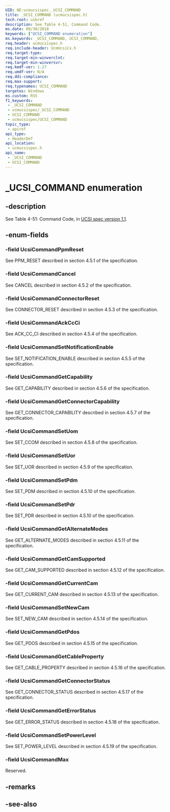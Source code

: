 ```yaml
---
UID: NE:ucmucsispec._UCSI_COMMAND
title: _UCSI_COMMAND (ucmucsispec.h)
tech.root: usbref
description: See Table 4-51, Command Code.
ms.date: 09/30/2018
keywords: ["UCSI_COMMAND enumeration"]
ms.keywords: _UCSI_COMMAND, UCSI_COMMAND,
req.header: ucmucsispec.h
req.include-header: UcmUcsiCx.h
req.target-type: 
req.target-min-winverclnt: 
req.target-min-winversvr: 
req.kmdf-ver: 1.27
req.umdf-ver: N/A
req.ddi-compliance: 
req.max-support: 
req.typenames: UCSI_COMMAND
targetos: Windows
ms.custom: RS5
f1_keywords:
 - _UCSI_COMMAND
 - ucmucsispec/_UCSI_COMMAND
 - UCSI_COMMAND
 - ucmucsispec/UCSI_COMMAND
topic_type:
 - apiref
api_type:
 - HeaderDef
api_location:
 - ucmucsispec.h
api_name:
 - _UCSI_COMMAND
 - UCSI_COMMAND
---
```


# _UCSI_COMMAND enumeration


## -description

See Table 4-51: Command Code, in [UCSI spec version 1.1](https://www.intel.com/content/dam/www/public/us/en/documents/technical-specifications/usb-type-c-ucsi-spec.pdf).

## -enum-fields

### -field UcsiCommandPpmReset

See PPM_RESET described in section 4.5.1 of the specification.

### -field UcsiCommandCancel

See CANCEL described in section 4.5.2 of the specification.

### -field UcsiCommandConnectorReset

See CONNECTOR_RESET described in section 4.5.3 of the specification.

### -field UcsiCommandAckCcCi

See ACK_CC_CI described in section 4.5.4 of the specification.

### -field UcsiCommandSetNotificationEnable

See SET_NOTIFICATION_ENABLE described in section 4.5.5 of the specification.

### -field UcsiCommandGetCapability 

See GET_CAPABILITY described in section 4.5.6 of the specification.

### -field UcsiCommandGetConnectorCapability 

See GET_CONNECTOR_CAPABILITY described in section 4.5.7 of the specification.

### -field UcsiCommandSetUom 

See SET_CCOM described in section 4.5.8 of the specification.

### -field UcsiCommandSetUor 

See SET_UOR described in section 4.5.9 of the specification.

### -field UcsiCommandSetPdm 

See SET_PDM described in section 4.5.10 of the specification.

### -field UcsiCommandSetPdr 

See SET_PDR described in section 4.5.10 of the specification.

### -field UcsiCommandGetAlternateModes 

See GET_ALTERNATE_MODES described in section 4.5.11 of the specification.

### -field UcsiCommandGetCamSupported 

See GET_CAM_SUPPORTED described in section 4.5.12 of the specification.

### -field UcsiCommandGetCurrentCam 

See GET_CURRENT_CAM described in section 4.5.13 of the specification.

### -field UcsiCommandSetNewCam 

See SET_NEW_CAM described in section 4.5.14 of the specification.

### -field UcsiCommandGetPdos 

See GET_PDOS described in section 4.5.15 of the specification.

### -field UcsiCommandGetCableProperty 

See GET_CABLE_PROPERTY described in section 4.5.16 of the specification.

### -field UcsiCommandGetConnectorStatus 

See GET_CONNECTOR_STATUS described in section 4.5.17 of the specification.

### -field UcsiCommandGetErrorStatus 

See GET_ERROR_STATUS described in section 4.5.18 of the specification.

### -field UcsiCommandSetPowerLevel 

See SET_POWER_LEVEL described in section 4.5.19 of the specification.

### -field UcsiCommandMax 

Reserved.

## -remarks

## -see-also

